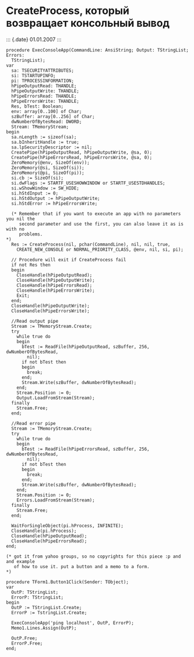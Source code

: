 CreateProcess, который возвращает консольный вывод
==================================================

::: {.date}
01.01.2007
:::

    procedure ExecConsoleApp(CommandLine: AnsiString; Output: TStringList; Errors:
      TStringList);
    var
      sa: TSECURITYATTRIBUTES;
      si: TSTARTUPINFO;
      pi: TPROCESSINFORMATION;
      hPipeOutputRead: THANDLE;
      hPipeOutputWrite: THANDLE;
      hPipeErrorsRead: THANDLE;
      hPipeErrorsWrite: THANDLE;
      Res, bTest: Boolean;
      env: array[0..100] of Char;
      szBuffer: array[0..256] of Char;
      dwNumberOfBytesRead: DWORD;
      Stream: TMemoryStream;
    begin
      sa.nLength := sizeof(sa);
      sa.bInheritHandle := true;
      sa.lpSecurityDescriptor := nil;
      CreatePipe(hPipeOutputRead, hPipeOutputWrite, @sa, 0);
      CreatePipe(hPipeErrorsRead, hPipeErrorsWrite, @sa, 0);
      ZeroMemory(@env, SizeOf(env));
      ZeroMemory(@si, SizeOf(si));
      ZeroMemory(@pi, SizeOf(pi));
      si.cb := SizeOf(si);
      si.dwFlags := STARTF_USESHOWWINDOW or STARTF_USESTDHANDLES;
      si.wShowWindow := SW_HIDE;
      si.hStdInput := 0;
      si.hStdOutput := hPipeOutputWrite;
      si.hStdError := hPipeErrorsWrite;
     
      (* Remember that if you want to execute an app with no parameters you nil the
         second parameter and use the first, you can also leave it as is with no
         problems.                                                                 *)
      Res := CreateProcess(nil, pchar(CommandLine), nil, nil, true,
        CREATE_NEW_CONSOLE or NORMAL_PRIORITY_CLASS, @env, nil, si, pi);
     
      // Procedure will exit if CreateProcess fail
      if not Res then
      begin
        CloseHandle(hPipeOutputRead);
        CloseHandle(hPipeOutputWrite);
        CloseHandle(hPipeErrorsRead);
        CloseHandle(hPipeErrorsWrite);
        Exit;
      end;
      CloseHandle(hPipeOutputWrite);
      CloseHandle(hPipeErrorsWrite);
     
      //Read output pipe
      Stream := TMemoryStream.Create;
      try
        while true do
        begin
          bTest := ReadFile(hPipeOutputRead, szBuffer, 256, dwNumberOfBytesRead,
            nil);
          if not bTest then
          begin
            break;
          end;
          Stream.Write(szBuffer, dwNumberOfBytesRead);
        end;
        Stream.Position := 0;
        Output.LoadFromStream(Stream);
      finally
        Stream.Free;
      end;
     
      //Read error pipe
      Stream := TMemoryStream.Create;
      try
        while true do
        begin
          bTest := ReadFile(hPipeErrorsRead, szBuffer, 256, dwNumberOfBytesRead,
            nil);
          if not bTest then
          begin
            break;
          end;
          Stream.Write(szBuffer, dwNumberOfBytesRead);
        end;
        Stream.Position := 0;
        Errors.LoadFromStream(Stream);
      finally
        Stream.Free;
      end;
     
      WaitForSingleObject(pi.hProcess, INFINITE);
      CloseHandle(pi.hProcess);
      CloseHandle(hPipeOutputRead);
      CloseHandle(hPipeErrorsRead);
    end;
     
    (* got it from yahoo groups, so no copyrights for this piece :p and and example
       of how to use it. put a button and a memo to a form.                      *)
     
    procedure TForm1.Button1Click(Sender: TObject);
    var
      OutP: TStringList;
      ErrorP: TStringList;
    begin
      OutP := TStringList.Create;
      ErrorP := TstringList.Create;
     
      ExecConsoleApp('ping localhost', OutP, ErrorP);
      Memo1.Lines.Assign(OutP);
     
      OutP.Free;
      ErrorP.Free;
    end;
     
